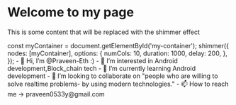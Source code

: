 <script src="https://unpkg.com/shimmerjs@1.0.3/dist/shimmer.min.js"></script>
<div id="my-container">
  <h1>Welcome to my page</h1>
  <p>This is some content that will be replaced with the shimmer effect</p>
</div>
const myContainer = document.getElementById('my-container');
shimmer({
  nodes: [myContainer],
  options: {
    numCols: 10,
    duration: 1000,
    delay: 200,
  },
});
- 👋 Hi, I’m @Praveen-Eth   :)
- 👀 I’m interested in Android development,Block_chain tech
- 🌱 I’m currently learning Android development
- 💞️ I’m looking to collaborate on "people who are willing to solve realtime problems- by using modern technologies."
- 📫 How to reach me -> praveen0533y@gmail.com

<!---
Praveen-Eth/Praveen-Eth is a ✨ special ✨ repository because its `README.md` (this file) appears on your GitHub profile.
You can click the Preview link to take a look at your changes.
--->
